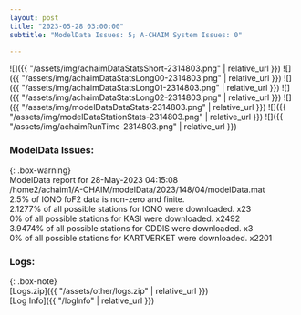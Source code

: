 ```yaml
---
layout: post
title: "2023-05-28 03:00:00"
subtitle: "ModelData Issues: 5; A-CHAIM System Issues: 0"

---
```


![]({{ "/assets/img/achaimDataStatsShort-2314803.png" | relative_url }})
![]({{ "/assets/img/achaimDataStatsLong00-2314803.png" | relative_url }})
![]({{ "/assets/img/achaimDataStatsLong01-2314803.png" | relative_url }})
![]({{ "/assets/img/achaimDataStatsLong02-2314803.png" | relative_url }})
![]({{ "/assets/img/modelDataDataStats-2314803.png" | relative_url }})
![]({{ "/assets/img/modelDataStationStats-2314803.png" | relative_url }})
![]({{ "/assets/img/achaimRunTime-2314803.png" | relative_url }})


### ModelData Issues:  
  
{: .box-warning}  
 ModelData report for 28-May-2023 04:15:08   
 /home2/achaim1/A-CHAIM/modelData/2023/148/04/modelData.mat   
 2.5% of IONO foF2 data is non-zero and finite.   
 2.1277% of all possible stations for IONO were downloaded. x23   
 0% of all possible stations for KASI were downloaded. x2492   
 3.9474% of all possible stations for CDDIS were downloaded. x3   
 0% of all possible stations for KARTVERKET were downloaded. x2201   
  


### Logs:  
  
{: .box-note}  
[Logs.zip]({{ "/assets/other/logs.zip" | relative_url }})  
[Log Info]({{ "/logInfo" | relative_url }})  
